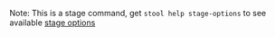 
Note: This is a stage command, get `stool help stage-options` to see available [stage options](#stool-stage-options)
